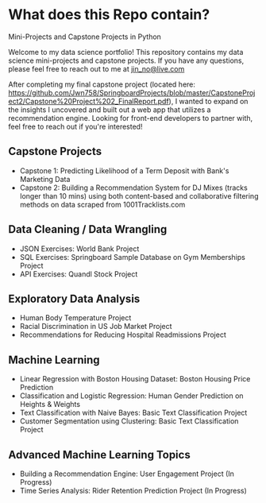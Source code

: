 # What does this Repo contain?
Mini-Projects and Capstone Projects in Python

Welcome to my data science portfolio! This repository contains my data science mini-projects and capstone projects. If you have any questions, please feel free to reach out to me at jin_no@live.com

After completing my final capstone project (located here: https://github.com/Jwn758/SpringboardProjects/blob/master/CapstoneProject2/Capstone%20Project%202_FinalReport.pdf), I wanted to expand on the insights I uncovered and built out a web app that utilizes a recommendation engine. Looking for front-end developers to partner with, feel free to reach out if you're interested! 



## Capstone Projects
* Capstone 1: Predicting Likelihood of a Term Deposit with Bank's Marketing Data
* Capstone 2: Building a Recommendation System for DJ Mixes (tracks longer than 10 mins) using both content-based and collaborative filtering methods on data scraped from 1001Tracklists.com

## Data Cleaning / Data Wrangling
* JSON Exercises: World Bank Project
* SQL Exercises: Springboard Sample Database on Gym Memberships Project
* API Exercises: Quandl Stock Project

## Exploratory Data Analysis
* Human Body Temperature Project
* Racial Discrimination in US Job Market Project
* Recommendations for Reducing Hospital Readmissions Project

## Machine Learning
* Linear Regression with Boston Housing Dataset: Boston Housing Price Prediction 
* Classification and Logistic Regression: Human Gender Prediction on Heights & Weights
* Text Classification with Naive Bayes: Basic Text Classification Project
* Customer Segmentation using Clustering: Basic Text Classification Project

## Advanced Machine Learning Topics
* Building a Recommendation Engine: User Engagement Project (In Progress)
* Time Series Analysis: Rider Retention Prediction Project (In Progress)

